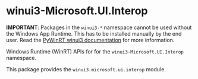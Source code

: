 <!-- warning: Please don't edit this file. It was automatically generated. -->

# winui3-Microsoft.UI.Interop

**IMPORTANT**: Packages in the `winui3-*` namespace cannot be used without the
Windows App Runtime. This has to be installed manually by the end user. Read the
[PyWinRT winui3 documentation](https://pywinrt.readthedocs.io/en/latest/api/winui3/index.html)
for more information.

Windows Runtime (WinRT) APIs for for the `winui3-Microsoft.UI.Interop` namespace.

This package provides the `winui3.microsoft.ui.interop` module.
